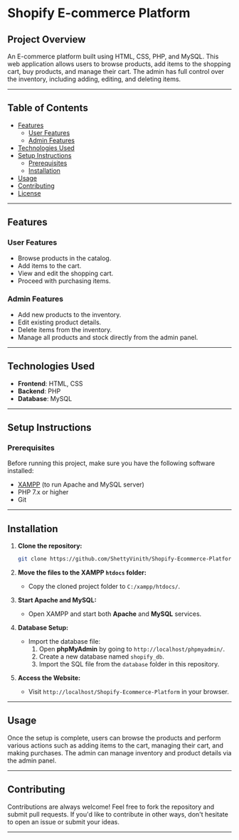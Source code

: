 # Shopify E-commerce Platform

## Project Overview

An E-commerce platform built using HTML, CSS, PHP, and MySQL. This web application allows users to browse products, add items to the shopping cart, buy products, and manage their cart. The admin has full control over the inventory, including adding, editing, and deleting items.

---

## Table of Contents

- [Features](#features)
  - [User Features](#user-features)
  - [Admin Features](#admin-features)
- [Technologies Used](#technologies-used)
- [Setup Instructions](#setup-instructions)
  - [Prerequisites](#prerequisites)
  - [Installation](#installation)
- [Usage](#usage)
- [Contributing](#contributing)
- [License](#license)

---

## Features

### User Features

- Browse products in the catalog.
- Add items to the cart.
- View and edit the shopping cart.
- Proceed with purchasing items.

### Admin Features

- Add new products to the inventory.
- Edit existing product details.
- Delete items from the inventory.
- Manage all products and stock directly from the admin panel.

---

## Technologies Used

- **Frontend**: HTML, CSS
- **Backend**: PHP
- **Database**: MySQL

---

## Setup Instructions

### Prerequisites

Before running this project, make sure you have the following software installed:

- [XAMPP](https://www.apachefriends.org/index.html) (to run Apache and MySQL server)
- PHP 7.x or higher
- Git

---

## Installation

1. **Clone the repository:**

   ```bash
   git clone https://github.com/ShettyVinith/Shopify-Ecommerce-Platform.git
   ```

2. **Move the files to the XAMPP `htdocs` folder:**

   - Copy the cloned project folder to `C:/xampp/htdocs/`.

3. **Start Apache and MySQL:**

   - Open XAMPP and start both **Apache** and **MySQL** services.

4. **Database Setup:**

   - Import the database file:
     1. Open **phpMyAdmin** by going to `http://localhost/phpmyadmin/`.
     2. Create a new database named `shopify_db`.
     3. Import the SQL file from the `database` folder in this repository.

5. **Access the Website:**
   - Visit `http://localhost/Shopify-Ecommerce-Platform` in your browser.

---

## Usage

Once the setup is complete, users can browse the products and perform various actions such as adding items to the cart, managing their cart, and making purchases. The admin can manage inventory and product details via the admin panel.

---

## Contributing

Contributions are always welcome! Feel free to fork the repository and submit pull requests. If you'd like to contribute in other ways, don't hesitate to open an issue or submit your ideas.

---
